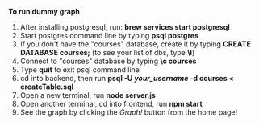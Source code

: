 **To run dummy graph**
1. After installing postgresql, run: **brew services start postgresql**
2. Start postgres command line by typing **psql postgres**
3. If you don't have the "courses" database, create it by typing **CREATE DATABASE courses;**  (to see your list of dbs, type **\l**)
4. Connect to "courses" database by typing **\c courses**
5. Type **quit** to exit psql command line
6. cd into backend, then run **psql -U _your_username_ -d courses < createTable.sql**
7. Open a new terminal, run **node server.js**
8. Open another terminal, cd into frontend, run **npm start**
9. See the graph by clicking the _Graph!_ button from the home page!

